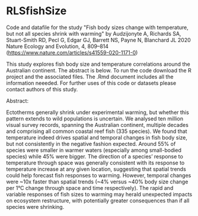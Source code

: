 # RLSfishSize
Code and datafile for the study "Fish body sizes change with temperature, but not all species shrink with warming" by Audzijonyte A, Richards SA, Stuart-Smith RD, Pecl G, Edgar GJ, Barrett NS, Payne N, Blanchard JL 2020 Nature Ecology and Evolution, 4, 809–814 (https://www.nature.com/articles/s41559-020-1171-0)

This study explores fish body size and temperature correlations around the Australian continent. The abstract is below. To run the code download the R project and the associated files. The .Rmd document includes all the information neeeded. For further uses of this code or datasets please contact authors of this study. 

Abstract: 

Ectotherms generally shrink under experimental warming, but whether this pattern extends to wild populations is uncertain. We analysed ten million visual survey records, spanning the Australian continent, multiple decades and comprising all common coastal reef fish (335 species). We found that temperature indeed drives spatial and temporal changes in fish body size, but not consistently in the negative fashion expected. Around 55% of species were smaller in warmer waters (especially among small-bodied species) while 45% were bigger. The direction of a species’ response to temperature through space was generally consistent with its response to temperature increase at any given location, suggesting that spatial trends could help forecast fish responses to warming. However, temporal changes were ~10x faster than spatial trends (~4% versus ~40% body size change per 1°C change through space and time respectively). The rapid and variable responses of fish sizes to warming may herald unexpected impacts on ecosystem restructure, with potentially greater consequences than if all species were shrinking.

